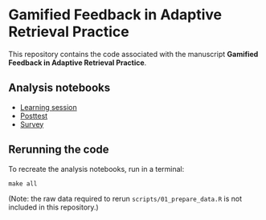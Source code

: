 # Gamified Feedback in Adaptive Retrieval Practice

This repository contains the code associated with the manuscript **Gamified Feedback in Adaptive Retrieval Practice**.

## Analysis notebooks

- [Learning session](./output/02_analyse_learning_session.md)
- [Posttest](./output/03_analyse_posttest.md)
- [Survey](./output/04_analyse_survey.md)

## Rerunning the code

To recreate the analysis notebooks, run in a terminal:

    make all
    
(Note: the raw data required to rerun `scripts/01_prepare_data.R` is not included in this repository.)